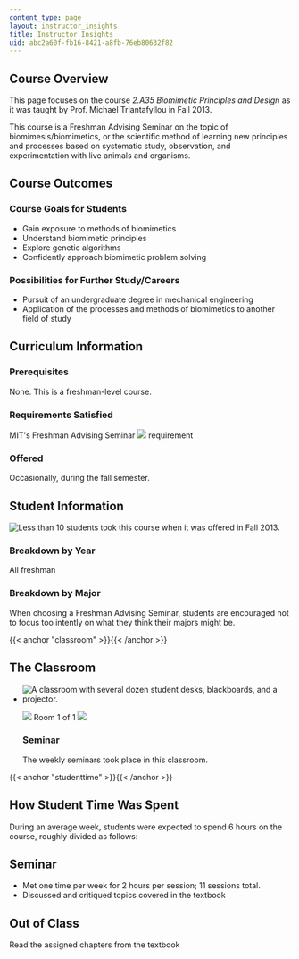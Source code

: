 ```yaml
---
content_type: page
layout: instructor_insights
title: Instructor Insights
uid: abc2a60f-fb16-8421-a8fb-76eb80632f82
---
```


Course Overview
---------------

This page focuses on the course _2.A35 Biomimetic Principles and Design_ as it was taught by Prof. Michael Triantafyllou in Fall 2013.

This course is a Freshman Advising Seminar on the topic of biomimesis/biomimetics, or the scientific method of learning new principles and processes based on systematic study, observation, and experimentation with live animals and organisms.

Course Outcomes
---------------

### Course Goals for Students

*   Gain exposure to methods of biomimetics 
*   Understand biomimetic principles
*   Explore genetic algorithms
*   Confidently approach biomimetic problem solving 

### Possibilities for Further Study/Careers

*   Pursuit of an undergraduate degree in mechanical engineering
*   Application of the processes and methods of biomimetics to another field of study

Curriculum Information
----------------------

### Prerequisites

None. This is a freshman-level course.

### Requirements Satisfied

MIT's Freshman Advising Seminar ![](/images/educator/icon-question-fas.png) requirement

### Offered

Occasionally, during the fall semester.

Student Information
-------------------

![Less than 10 students took this course when it was offered in Fall 2013.](BASEURL_PLACEHOLDER/resources/ocwimage-2016-03-24)

### Breakdown by Year

All freshman

### Breakdown by Major

When choosing a Freshman Advising Seminar, students are encouraged not to focus too intently on what they think their majors might be.

{{< anchor "classroom" >}}{{< /anchor >}}

The Classroom
-------------

*   ![A classroom with several dozen student desks, blackboards, and a projector.](BASEURL_PLACEHOLDER/resources/2-a35_classroom)
    
    ![](/images/educator/classroom_prev_dim.png) Room 1 of 1 ![](/images/educator/classroom_next_dim.png)
    
    ### Seminar
    
    The weekly seminars took place in this classroom.
    

{{< anchor "studenttime" >}}{{< /anchor >}}

How Student Time Was Spent
--------------------------

During an average week, students were expected to spend 6 hours on the course, roughly divided as follows:

Seminar
-------

*   Met one time per week for 2 hours per session; 11 sessions total.
*   Discussed and critiqued topics covered in the textbook

Out of Class
------------

Read the assigned chapters from the textbook